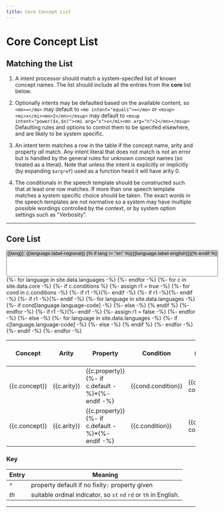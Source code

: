```yaml
---
title: Core Concept List
---
```


# Core Concept List


## Matching the List

1. A intent processor should match a system-specifed list of known concept names.
The list should include all the entries from the **core** list below.

2. Optionally intents may be defaulted based on the available content, so `<mo>=</mo>` may default to
`<mo intent="equals">=</mo>` or `<msup><mi>x</mi><mn>2</mn></msup>` may default to
`<msup intent="power($x,$n)"><mi arg="x">x</mi><mn arg="n">2</mn></msup>`
Defaulting rules and options to control them to be specifed elsewhere, and are likely to be system specific.

3. An intent term matches a row in the table if the concept name,
arity and property _all_ match.  Any intent literal that does not match is
not an error but is handled by the general rules for unknown concept
names (so treated as a literal). Note that unless the intent is
explicitly or implicitly (by expanding `$argref`) used as a function
head it will have arity 0.

4. The conditionals in the speech template should be constructed such that at least one row matches.
If more than one speech template matches a system specific choice should be taken.
The exact words in the speech templates are not normative so a system may have multiple possible wordings
controlled by the context, or by system option settings such as "Verbosity".

----

## Core List

<div class="language-switch">
  <select id="LangSelect" multiple>
     <!-- Loop over languages in _data/languages.yml -->
	 {%- assign v = 4 -%}
    {%- for language in site.data.languages -%}
        {% assign lang = language.language-code %}
		{%- assign v = v | plus: 1 -%}
        <option
	  {% if lang == "en" %}
          selected
          {% endif %}
          value="{{lang}}">
		    {{lang}}: {{language.label-regional}} 
            {% if lang != "en" %}({{language.label-english}}){% endif %}
        </option>
    {%- endfor -%}
  </select>
</div>



<style a="2" id="langcss">
	 {%- assign v = 4 -%}
    {%- for language in site.data.languages -%}
        {% assign lang = language.language-code %}
		{%- assign v = v | plus: 1 -%}
	  {%- if lang != "en" -%}  *.{{lang}} {display:none} {%- endif -%}
	  {%- endfor -%}
</style>


<table>
<thead>
<tr>
<th>Concept</th>
<th>Arity</th>
<th>Property</th>
<th>Condition</th>
{%- for language in site.data.languages -%}
<th class="{{language.language-code}}">Speech Template ({{language.language-code}})</th> 
{%- endfor -%}
<th>Comments</th>
</tr>
</thead>
<tbody>
{%- for c in site.data.core -%}
{%- if c.conditions %}
{%- assign r1 = true -%}
{%- for cond in c.conditions -%}
<tr>
{%- if r1 -%}<td rowspan="{{c.conditions.size}}">{{c.concept}}</td>{%- endif -%}
{%- if r1 -%}<td rowspan="{{c.conditions.size}}">{{c.arity}}</td>{%- endif -%}
{%- if r1 -%}<td rowspan="{{c.conditions.size}}">{{c.property}}{%- if c.default -%}*{%- endif -%}</td>{%- endif -%}
<td>{{cond.condition}}</td>
{%- for language in site.data.languages -%}
{%- if cond[language.language-code] -%}
<td class="{{language.language-code}}">{{cond[language.language-code]}}</td>
{%- else -%}
<td class="{{language.language-code}}">{{cond.en}} ({{language.language-code}})</td>
{% endif %}
{%- endfor -%}
{%- if r1 -%}<td rowspan="{{c.conditions.size}}">{{c.comment}}</td>{%- endif -%}
</tr>
{%- assign r1 = false -%}
{%- endfor -%}
{%- else -%}
<tr>
<td>{{c.concept}}</td>
<td>{{c.arity}}</td>
<td>{{c.property}}{%- if c.default -%}*{%- endif -%}</td>
<td>{{c.condition}}</td>
{%- for language in site.data.languages -%}
{%- if c[language.language-code] -%}
<td class="{{language.language-code}}">{{c[language.language-code]}}</td>
{%- else -%}
<td class="{{language.language-code}}">{{c.en}} ({{language.language-code}})</td>
{% endif %}
{%- endfor -%}
<td>{{c.comment}}</td>
</tr>
{%- endif -%}
{%- endfor -%}
</tbody>
</table>


### Key

| Entry | Meaning |
| ---- | ---- |
| `*` | property default if no  fixity`:` property given |
| _th_  | suitable ordinal indicator, so `st`  `nd` `rd` or `th` in English. |

----



<script>
      var LangSelect = document.getElementById('LangSelect');
      var LangCss = document.getElementById('langcss');
      LangSelect.onchange = (event) => {
	 LangCss.textContent='';
     for (var i=0, iLen=LangSelect.options.length; i<iLen; i++) {
    opt = LangSelect.options[i];
    if (opt.selected) {
    } else {
	LangCss.textContent= LangCss.textContent + "*." + opt.value + " {display:none}";
    }
     }
 }
</script>


